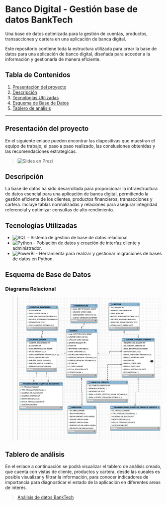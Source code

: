 # Banco Digital - Gestión base de datos BankTech

Una base de datos optimizada para la gestión de cuentas, productos, transacciones y cartera en una aplicación de banca digital.

Este repositorio contiene toda la estructura utilizada para crear la base de datos para una aplicación de banco digital, diseñada para acceder a la información y gestionarla de manera eficiente.

## Tabla de Contenidos

1. [Presentación del proyecto](#presentación-del-proyecto)
2. [Descripción](#descripción)
3. [Tecnologías Utilizadas](#tecnologías-utilizadas)
4. [Esquema de Base de Datos](#esquema-de-base-de-datos)
5. [Tablero de análisis](#tablero-de-análisis)

---

## Presentación del proyecto

En el siguiente enlace pueden encontrar las diapositivas que muestran el equipo de trabajo, el paso a paso realizado, las conslusiones obtenidas y las recomendaciones estrategicas.

> ![Slides en Prezi](https://prezi.com/view/J0RtdibZ3S4YmHrSaId3/)

## Descripción

La base de datos ha sido desarrollada para proporcionar la infraestructura de datos esencial para una aplicación de banca digital, permitiendo la gestión eficiente de los clientes, productos financieros, transacciones y cartera. Incluye tablas normalizadas y relaciones para asegurar integridad referencial y optimizar consultas de alto rendimiento.

## Tecnologías Utilizadas

- ![SQL](https://img.shields.io/badge/MySQL-005C84?style=for-the-badge&logo=mysql&logoColor=white) - Sistema de gestión de base de datos relacional.
- ![Python](https://img.shields.io/badge/Python-FFD43B?style=for-the-badge&logo=python&logoColor=blue) - Población de datos y creación de interfaz cliente y administrador.
- ![PowerBI](https://img.shields.io/badge/PowerBI-F2C811?style=for-the-badge&logo=Power%20BI&logoColor=white) - Herramienta para realizar y gestionar migraciones de bases de datos en Python.

## Esquema de Base de Datos

### Diagrama Relacional

> ![Diagrama ER](./DiagramaER.png)

## Tablero de análisis

En el enlace a continuación se podrá visualizar el tablero de análisis creado, que cuenta con vistas de cliente, productos y cartera, desde las cueales es posible visualizar y filtrar la información, para conocer indicadores de importancia para diagnosticar el estado de la aplicación en diferentes areas de interés.

> [Análisis de datos BankTech](https://app.powerbi.com/view?r=eyJrIjoiMTc5MWZmMzUtNzY4MS00MDAwLWI4ZjUtZWQ2NmFlN2VkMTU4IiwidCI6IjU3N2ZjMWQ4LTA5MjItNDU4ZS04N2JmLWVjNGY0NTVlYjYwMCIsImMiOjR9&pageName=9ea71799499533a74817)
